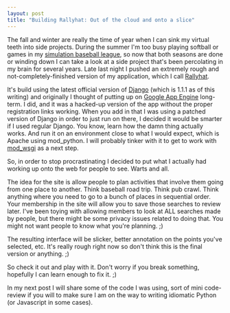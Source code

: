 ```yaml
--- 
layout: post
title: "Building Rallyhat: Out of the cloud and onto a slice"
---
```

<p>The fall and winter are really the time of year when I can sink my virtual teeth into side projects.  During the summer I'm too busy playing softball or games in my <a href="http://www.ibl.org">simulation baseball league</a>, so now that both seasons are done or winding down I can take a look at a side project that's been percolating in my brain for several years.  Late last night I pushed an extremely rough and not-completely-finished version of my application, which I call <a href="http://www.rallyhat.com">Rallyhat</a>.</p>
<p>
It's build using the latest official version of <a href="http://www.djangoproject.com">Django</a> (which is 1.1.1 as of this writing) and originally I thought of putting up on <a href="http://code.google.com/appengine/">Google App Engine</a> long-term.  I did, and it was a hacked-up version of the app without the proper registration links working.  When you add in that I was using a patched version of Django in order to just run on there, I decided it would be smarter if I used regular Django.  You know, learn how the damn thing actually works.  And run it on an environment close to what I would expect, which is Apache using mod_python.  I will probably tinker with it to get to work with <a href="http://code.google.com/p/modwsgi/">mod_wsgi</a> as a next step.
</p>
<p>
So, in order to stop procrastinating I decided to put what I actually had working up onto the web for people to see.  Warts and all.
</p>
<p>
The idea for the site is allow people to plan activities that involve them going from one place to another.  Think baseball road trip.  Think pub crawl.  Think anything where you need to go to a bunch of places in sequential order.  Your membership in the site will allow you to save those searches to review later.  I've been toying with allowing members to look at ALL searches made by people, but there might be some privacy issues related to doing that.  You might not want people to know what you're planning. ;)
</p>
<p>
The resulting interface will be slicker, better annotation on the points you've selected, etc.  It's really rough right now so don't think this is the final version or anything. ;)
</p>
<p>
So check it out and play with it.  Don't worry if you break something, hopefully I can learn enough to fix it. ;)
</p>
<p>
In my next post I will share some of the code I was using, sort of mini code-review if you will to make sure I am on the way to writing idiomatic Python (or Javascript in some cases).
</p>
